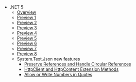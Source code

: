 * .NET 5
  * [Overview](overview.md)
  * [Preview 1](preview-1.md)
  * [Preview 2](preview-2.md)
  * [Preview 3](preview-3.md)
  * [Preview 4](preview-4.md)
  * [Preview 5](preview-5.md)
  * [Preview 6](preview-6.md)
  * [Preview 7](preview-7.md)
  * [Preview 8](preview-8.md)
  * System.Text.Json new features
    * [Preserve References and Handle Circular References](preserve-references-and-handle-circular-references.md)
    * [HttpClient and HttpContent Extension Methods](httpclient-and-httpcontent-extension-methods.md)
    * [Allow or Write Numbers in Quotes](allow-or-write-numbers-in-quotes.md)
